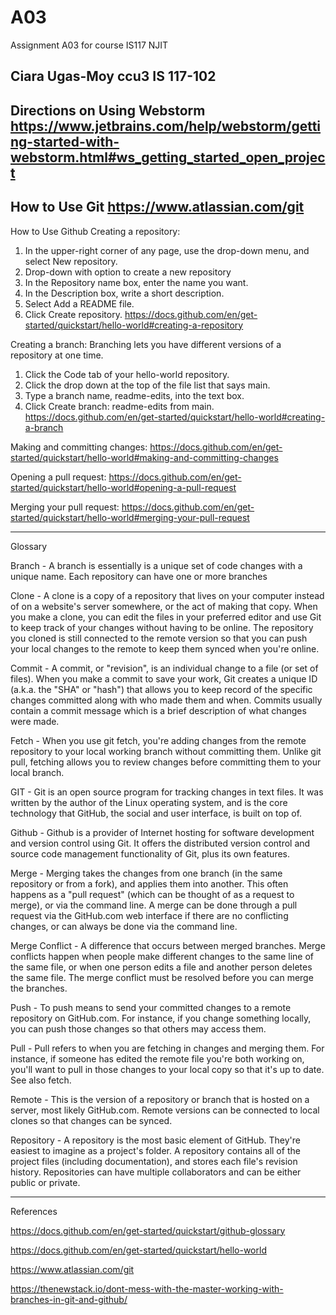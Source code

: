 # A03
Assignment A03 for course IS117 NJIT

Ciara Ugas-Moy
ccu3
IS 117-102
----------------------------
Directions on Using Webstorm
https://www.jetbrains.com/help/webstorm/getting-started-with-webstorm.html#ws_getting_started_open_project
----------------------------
How to Use Git
https://www.atlassian.com/git
----------------------------
How to Use Github
Creating a repository:
1. In the upper-right corner of any page, use the  drop-down menu, and select New repository.
2. Drop-down with option to create a new repository
3. In the Repository name box, enter the name you want.
4. In the Description box, write a short description.
5. Select Add a README file.
6. Click Create repository.
https://docs.github.com/en/get-started/quickstart/hello-world#creating-a-repository

Creating a branch:
Branching lets you have different versions of a repository at one time.
1. Click the Code tab of your hello-world repository.
2. Click the drop down at the top of the file list that says main.
4. Type a branch name, readme-edits, into the text box.
5. Click Create branch: readme-edits from main.
https://docs.github.com/en/get-started/quickstart/hello-world#creating-a-branch

Making and committing changes:
https://docs.github.com/en/get-started/quickstart/hello-world#making-and-committing-changes

Opening a pull request:
https://docs.github.com/en/get-started/quickstart/hello-world#opening-a-pull-request

Merging your pull request:
https://docs.github.com/en/get-started/quickstart/hello-world#merging-your-pull-request


----------------------------
Glossary

Branch - A branch is essentially is a unique set of code changes with a unique name. Each repository can have one or more branches

Clone - A clone is a copy of a repository that lives on your computer instead of on a website's server somewhere, or the act of making that copy. When you make a clone, you can edit the files in your preferred editor and use Git to keep track of your changes without having to be online. The repository you cloned is still connected to the remote version so that you can push your local changes to the remote to keep them synced when you're online.

Commit - A commit, or "revision", is an individual change to a file (or set of files). When you make a commit to save your work, Git creates a unique ID (a.k.a. the "SHA" or "hash") that allows you to keep record of the specific changes committed along with who made them and when. Commits usually contain a commit message which is a brief description of what changes were made.

Fetch - When you use git fetch, you're adding changes from the remote repository to your local working branch without committing them. Unlike git pull, fetching allows you to review changes before committing them to your local branch.

GIT - Git is an open source program for tracking changes in text files. It was written by the author of the Linux operating system, and is the core technology that GitHub, the social and user interface, is built on top of.

Github - Github is a provider of Internet hosting for software development and version control using Git. It offers the distributed version control and source code management functionality of Git, plus its own features.

Merge - Merging takes the changes from one branch (in the same repository or from a fork), and applies them into another. This often happens as a "pull request" (which can be thought of as a request to merge), or via the command line. A merge can be done through a pull request via the GitHub.com web interface if there are no conflicting changes, or can always be done via the command line.

Merge Conflict - A difference that occurs between merged branches. Merge conflicts happen when people make different changes to the same line of the same file, or when one person edits a file and another person deletes the same file. The merge conflict must be resolved before you can merge the branches.

Push - To push means to send your committed changes to a remote repository on GitHub.com. For instance, if you change something locally, you can push those changes so that others may access them.

Pull - Pull refers to when you are fetching in changes and merging them. For instance, if someone has edited the remote file you're both working on, you'll want to pull in those changes to your local copy so that it's up to date. See also fetch.

Remote - This is the version of a repository or branch that is hosted on a server, most likely GitHub.com. Remote versions can be connected to local clones so that changes can be synced.

Repository - A repository is the most basic element of GitHub. They're easiest to imagine as a project's folder. A repository contains all of the project files (including documentation), and stores each file's revision history. Repositories can have multiple collaborators and can be either public or private.

----------------------------
References

https://docs.github.com/en/get-started/quickstart/github-glossary

https://docs.github.com/en/get-started/quickstart/hello-world

https://www.atlassian.com/git

https://thenewstack.io/dont-mess-with-the-master-working-with-branches-in-git-and-github/
